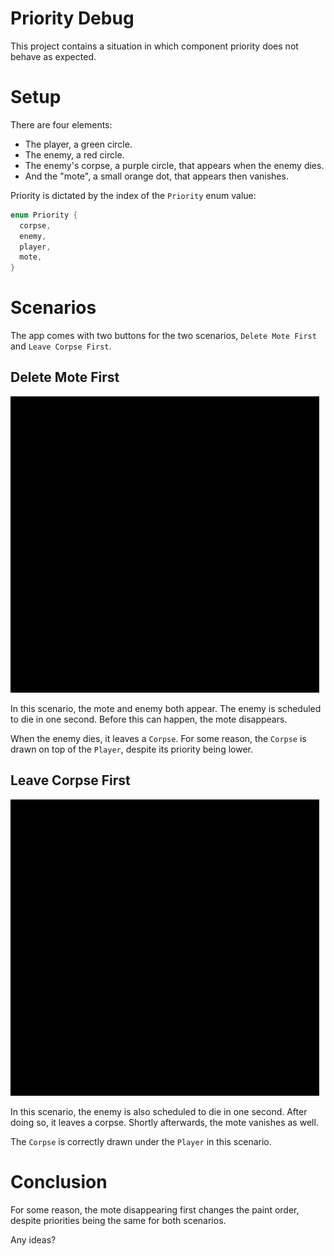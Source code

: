 # Priority Debug

This project contains a situation in which component priority does not behave as expected.

# Setup

There are four elements:

  - The player, a green circle.
  - The enemy, a red circle.
  - The enemy's corpse, a purple circle, that appears when the enemy dies.
  - And the "mote", a small orange dot, that appears then vanishes.

Priority is dictated by the index of the `Priority` enum value:

```dart
enum Priority {
  corpse,
  enemy,
  player,
  mote,
}
```

# Scenarios

The app comes with two buttons for the two scenarios, `Delete Mote First` and `Leave Corpse First`.

## Delete Mote First

![Delete Mote First](docs/mote_first.gif)

In this scenario, the mote and enemy both appear. The enemy is scheduled to die in one second. Before this can happen, the mote disappears.

When the enemy dies, it leaves a `Corpse`. For some reason, the `Corpse` is drawn on top of the `Player`, despite its priority being lower.

## Leave Corpse First

![Leave Corpse First](docs/corpse_first.gif)

In this scenario, the enemy is also scheduled to die in one second. After doing so, it leaves a corpse. Shortly afterwards, the mote vanishes as well.

The `Corpse` is correctly drawn under the `Player` in this scenario.

# Conclusion

For some reason, the mote disappearing first changes the paint order, despite priorities being the same for both scenarios.

Any ideas?
